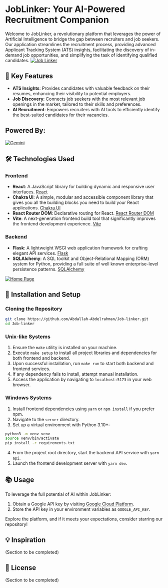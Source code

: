 # JobLinker: Your AI-Powered Recruitment Companion

Welcome to JobLinker, a revolutionary platform that leverages the power of Artificial Intelligence to bridge the gap between recruiters and job seekers. Our application streamlines the recruitment process, providing advanced Applicant Tracking System (ATS) insights, facilitating the discovery of in-demand job opportunities, and simplifying the task of identifying qualified candidates.
[![Job Linker](https://i.postimg.cc/8c93cJnn/Designer-8-removebg-preview.png)](https://postimg.cc/GTPzS2Rk)

## 🌟 Key Features

- **ATS Insights**: Provides candidates with valuable feedback on their resumes, enhancing their visibility to potential employers.
- **Job Discovery**: Connects job seekers with the most relevant job openings in the market, tailored to their skills and preferences.
- **AI Recruitment**: Empowers recruiters with AI tools to efficiently identify the best-suited candidates for their vacancies.

## Powered By:
[![Gemini](https://i.postimg.cc/QC24hLH2/Gemini-SS-width-1300.jpg)](https://postimg.cc/PvMzQRby)

## 🛠️ Technologies Used

### Frontend

- **React**: A JavaScript library for building dynamic and responsive user interfaces. [React](https://react.dev/)
- **Chakra UI**: A simple, modular and accessible component library that gives you all the building blocks you need to build your React applications. [Chakra UI](https://v2.chakra-ui.com/getting-started)
- **React Router DOM**: Declarative routing for React. [React Router DOM](https://reactrouter.com/en/main/start/overview)
- **Vite**: A next-generation frontend build tool that significantly improves the frontend development experience. [Vite](https://vitejs.dev/guide/)

### Backend

- **Flask**: A lightweight WSGI web application framework for crafting elegant API services. [Flask](https://flask.palletsprojects.com/en/3.0.x/)
- **SQLAlchemy**: A SQL toolkit and Object-Relational Mapping (ORM) system for Python, providing a full suite of well known enterprise-level persistence patterns. [SQLAlchemy](https://www.sqlalchemy.org/)

[![Home Page](https://i.postimg.cc/tRM82wCt/Screenshot-2024-05-24-075939.png)](https://postimg.cc/hhVCGCmf)

## 🚀 Installation and Setup

### Cloning the Repository

```bash
git clone https://github.com/Abdallah-Abdelrahman/Job-linker.git
cd Job-linker
```

### Unix-like Systems

1. Ensure the `make` utility is installed on your machine.
2. Execute `make setup` to install all project libraries and dependencies for both frontend and backend.
3. Upon successful installation, run `make run` to start both backend and frontend services.
4. If any dependency fails to install, attempt manual installation.
5. Access the application by navigating to `localhost:5173` in your web browser.

### Windows Systems

1. Install frontend dependencies using `yarn` or `npm install` if you prefer npm.
2. Navigate to the `server` directory.
3. Set up a virtual environment with Python 3.10+:

```bash
python3 -m venv venv
source venv/bin/activate
pip install -r requirements.txt
```

4. From the project root directory, start the backend API service with `yarn api`.
5. Launch the frontend development server with `yarn dev`.

## 📚 Usage

To leverage the full potential of AI within JobLinker:

1. Obtain a Google API key by visiting [Google Cloud Platform](https://aistudio.google.com/app/apikey).
2. Store the API key in your environment variables as `GOOGLE_API_KEY`.

Explore the platform, and if it meets your expectations, consider starring our repository!

## 💡 Inspiration

(Section to be completed)

## 📄 License

(Section to be completed)
